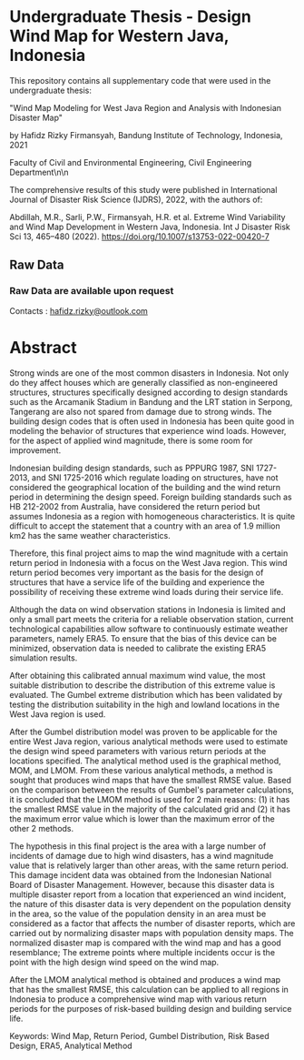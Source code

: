 # Undergraduate Thesis - Design Wind Map for Western Java, Indonesia
This repository contains all supplementary code that were used in the undergraduate thesis:

"Wind Map Modeling for West Java Region and Analysis with Indonesian Disaster Map"

by Hafidz Rizky Firmansyah, Bandung Institute of Technology, Indonesia, 2021

Faculty of Civil and Environmental Engineering, Civil Engineering Department\n\n

The comprehensive results of this study were published in International Journal of Disaster Risk Science (IJDRS), 2022, with the authors of:

Abdillah, M.R., Sarli, P.W., Firmansyah, H.R. et al. Extreme Wind Variability and Wind Map Development in Western Java, Indonesia. Int J Disaster Risk Sci 13, 465–480 (2022). https://doi.org/10.1007/s13753-022-00420-7

## Raw Data
### Raw Data are available upon request
Contacts : hafidz.rizky@outlook.com

# Abstract
Strong winds are one of the most common disasters in Indonesia. Not only do they affect houses which are generally classified as non-engineered structures, structures specifically designed according to design standards such as the Arcamanik Stadium in Bandung and the LRT station in Serpong, Tangerang are also not spared from damage due to strong winds. The building design codes that is often used in Indonesia has been quite good in modeling the behavior of structures that experience wind loads. However, for the aspect of applied wind magnitude, there is some room for improvement.

Indonesian building design standards, such as PPPURG 1987, SNI 1727-2013, and SNI 1725-2016 which regulate loading on structures, have not considered the geographical location of the building and the wind return period in determining the design speed. Foreign building standards such as HB 212-2002 from Australia, have considered the return period but assumes Indonesia as a region with homogeneous characteristics. It is quite difficult to accept the statement that a country with an area of 1.9 million km2 has the same weather characteristics.

Therefore, this final project aims to map the wind magnitude with a certain return period in Indonesia with a focus on the West Java region. This wind return period becomes very important as the basis for the design of structures that have a service life of the building and experience the possibility of receiving these extreme wind loads during their service life.

Although the data on wind observation stations in Indonesia is limited and only a small part meets the criteria for a reliable observation station, current technological capabilities allow software to continuously estimate weather parameters, namely ERA5. To ensure that the bias of this device can be minimized, observation data is needed to calibrate the existing ERA5 simulation results.

After obtaining this calibrated annual maximum wind value, the most suitable distribution to describe the distribution of this extreme value is evaluated. The Gumbel extreme distribution which has been validated by testing the distribution suitability in the high and lowland locations in the West Java region is used.

After the Gumbel distribution model was proven to be applicable for the entire West Java region, various analytical methods were used to estimate the design wind speed parameters with various return periods at the locations specified. The analytical method used is the graphical method, MOM, and LMOM. From these various analytical methods, a method is sought that produces wind maps that have the smallest RMSE value. Based on the comparison between the results of Gumbel's parameter calculations, it is concluded that the LMOM method is used for 2 main reasons: (1) it has the smallest RMSE value in the majority of the calculated grid and (2) it has the maximum error value which is lower than the maximum error of the other 2 methods.

The hypothesis in this final project is the area with a large number of incidents of damage due to high wind disasters, has a wind magnitude value that is relatively larger than other areas, with the same return period. This damage incident data was obtained from the Indonesian National Board of Disaster Management. However, because this disaster data is multiple disaster report from a location that experienced an wind incident, the nature of this disaster data is very dependent on the population density in the area, so the value of the population density in an area must be considered as a factor that affects the number of disaster reports, which are carried out by normalizing disaster maps with population density maps. The normalized disaster map is compared with the wind map and has a good resemblance; The extreme points where multiple incidents occur is the point with the high design wind speed on the wind map.

After the LMOM analytical method is obtained and produces a wind map that has the smallest RMSE, this calculation can be applied to all regions in Indonesia to produce a comprehensive wind map with various return periods for the purposes of risk-based building design and building service life.

Keywords: Wind Map, Return Period, Gumbel Distribution, Risk Based Design,  ERA5, Analytical Method
